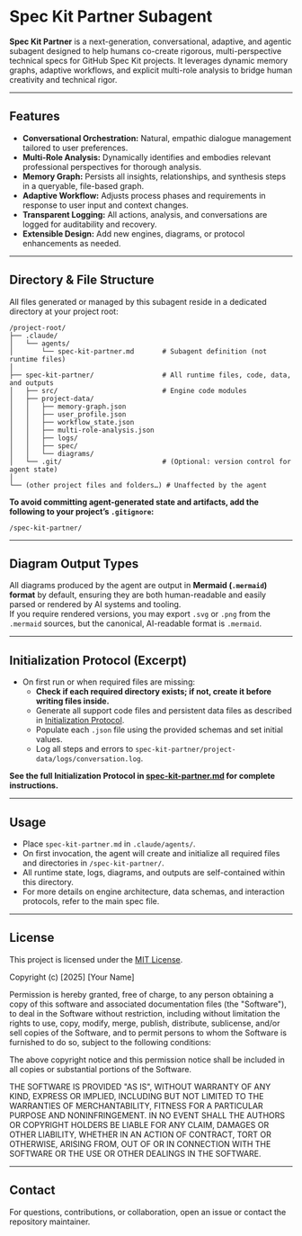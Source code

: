 # Spec Kit Partner Subagent

**Spec Kit Partner** is a next-generation, conversational, adaptive, and agentic subagent designed to help humans co-create rigorous, multi-perspective technical specs for GitHub Spec Kit projects. It leverages dynamic memory graphs, adaptive workflows, and explicit multi-role analysis to bridge human creativity and technical rigor.

---

## Features

- **Conversational Orchestration:** Natural, empathic dialogue management tailored to user preferences.
- **Multi-Role Analysis:** Dynamically identifies and embodies relevant professional perspectives for thorough analysis.
- **Memory Graph:** Persists all insights, relationships, and synthesis steps in a queryable, file-based graph.
- **Adaptive Workflow:** Adjusts process phases and requirements in response to user input and context changes.
- **Transparent Logging:** All actions, analysis, and conversations are logged for auditability and recovery.
- **Extensible Design:** Add new engines, diagrams, or protocol enhancements as needed.

---

## Directory & File Structure

All files generated or managed by this subagent reside in a dedicated directory at your project root:

```
/project-root/
├── .claude/
│   └── agents/
│       └── spec-kit-partner.md       # Subagent definition (not runtime files)
│
├── spec-kit-partner/                 # All runtime files, code, data, and outputs
│   ├── src/                          # Engine code modules
│   ├── project-data/
│   │   ├── memory-graph.json
│   │   ├── user_profile.json
│   │   ├── workflow_state.json
│   │   ├── multi-role-analysis.json
│   │   ├── logs/
│   │   ├── spec/
│   │   └── diagrams/
│   └── .git/                         # (Optional: version control for agent state)
│
└── (other project files and folders…) # Unaffected by the agent
```

**To avoid committing agent-generated state and artifacts, add the following to your project’s `.gitignore`:**

```
/spec-kit-partner/
```

---

## Diagram Output Types

All diagrams produced by the agent are output in **Mermaid (`.mermaid`) format** by default, ensuring they are both human-readable and easily parsed or rendered by AI systems and tooling.  
If you require rendered versions, you may export `.svg` or `.png` from the `.mermaid` sources, but the canonical, AI-readable format is `.mermaid`.

---

## Initialization Protocol (Excerpt)

- On first run or when required files are missing:
    - **Check if each required directory exists; if not, create it before writing files inside.**
    - Generate all support code files and persistent data files as described in [Initialization Protocol](./spec-kit-partner.md).
    - Populate each `.json` file using the provided schemas and set initial values.
    - Log all steps and errors to `spec-kit-partner/project-data/logs/conversation.log`.

**See the full Initialization Protocol in [spec-kit-partner.md](./spec-kit-partner.md) for complete instructions.**

---

## Usage

- Place `spec-kit-partner.md` in `.claude/agents/`.
- On first invocation, the agent will create and initialize all required files and directories in `/spec-kit-partner/`.
- All runtime state, logs, diagrams, and outputs are self-contained within this directory.
- For more details on engine architecture, data schemas, and interaction protocols, refer to the main spec file.

---

## License

This project is licensed under the [MIT License](./LICENSE).

Copyright (c) [2025] [Your Name]

Permission is hereby granted, free of charge, to any person obtaining a copy
of this software and associated documentation files (the "Software"), to deal
in the Software without restriction, including without limitation the rights
to use, copy, modify, merge, publish, distribute, sublicense, and/or sell
copies of the Software, and to permit persons to whom the Software is
furnished to do so, subject to the following conditions:

The above copyright notice and this permission notice shall be included in all
copies or substantial portions of the Software.

THE SOFTWARE IS PROVIDED "AS IS", WITHOUT WARRANTY OF ANY KIND, EXPRESS OR
IMPLIED, INCLUDING BUT NOT LIMITED TO THE WARRANTIES OF MERCHANTABILITY,
FITNESS FOR A PARTICULAR PURPOSE AND NONINFRINGEMENT. IN NO EVENT SHALL THE
AUTHORS OR COPYRIGHT HOLDERS BE LIABLE FOR ANY CLAIM, DAMAGES OR OTHER
LIABILITY, WHETHER IN AN ACTION OF CONTRACT, TORT OR OTHERWISE, ARISING FROM,
OUT OF OR IN CONNECTION WITH THE SOFTWARE OR THE USE OR OTHER DEALINGS IN THE
SOFTWARE.

---

## Contact

For questions, contributions, or collaboration, open an issue or contact the repository maintainer.
